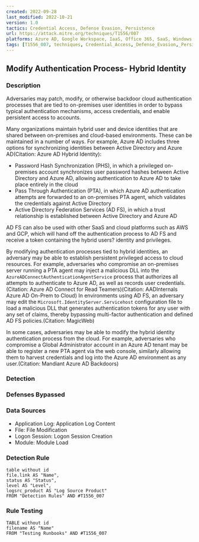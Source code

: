 ```yaml
---
created: 2022-09-28
last_modified: 2022-10-21
version: 1.0
tactics: Credential Access, Defense Evasion, Persistence
url: https://attack.mitre.org/techniques/T1556/007
platforms: Azure AD, Google Workspace, IaaS, Office 365, SaaS, Windows
tags: [T1556_007, techniques, Credential_Access,_Defense_Evasion,_Persistence]
---
```


## Modify Authentication Process- Hybrid Identity

### Description

Adversaries may patch, modify, or otherwise backdoor cloud authentication processes that are tied to on-premises user identities in order to bypass typical authentication mechanisms, access credentials, and enable persistent access to accounts.  

Many organizations maintain hybrid user and device identities that are shared between on-premises and cloud-based environments. These can be maintained in a number of ways. For example, Azure AD includes three options for synchronizing identities between Active Directory and Azure AD(Citation: Azure AD Hybrid Identity):

* Password Hash Synchronization (PHS), in which a privileged on-premises account synchronizes user password hashes between Active Directory and Azure AD, allowing authentication to Azure AD to take place entirely in the cloud 
* Pass Through Authentication (PTA), in which Azure AD authentication attempts are forwarded to an on-premises PTA agent, which validates the credentials against Active Directory 
* Active Directory Federation Services (AD FS), in which a trust relationship is established between Active Directory and Azure AD 

AD FS can also be used with other SaaS and cloud platforms such as AWS and GCP, which will hand off the authentication process to AD FS and receive a token containing the hybrid users? identity and privileges. 

By modifying authentication processes tied to hybrid identities, an adversary may be able to establish persistent privileged access to cloud resources. For example, adversaries who compromise an on-premises server running a PTA agent may inject a malicious DLL into the `AzureADConnectAuthenticationAgentService` process that authorizes all attempts to authenticate to Azure AD, as well as records user credentials.(Citation: Azure AD Connect for Read Teamers)(Citation: AADInternals Azure AD On-Prem to Cloud) In environments using AD FS, an adversary may edit the `Microsoft.IdentityServer.Servicehost` configuration file to load a malicious DLL that generates authentication tokens for any user with any set of claims, thereby bypassing multi-factor authentication and defined AD FS policies.(Citation: MagicWeb)

In some cases, adversaries may be able to modify the hybrid identity authentication process from the cloud. For example, adversaries who compromise a Global Administrator account in an Azure AD tenant may be able to register a new PTA agent via the web console, similarly allowing them to harvest credentials and log into the Azure AD environment as any user.(Citation: Mandiant Azure AD Backdoors)

### Detection



### Defenses Bypassed



### Data Sources

  - Application Log: Application Log Content
  -  File: File Modification
  -  Logon Session: Logon Session Creation
  -  Module: Module Load
### Detection Rule

```dataview
table without id
file.link AS "Name",
status AS "Status",
level AS "Level",
logsrc_product AS "Log Source Product"
FROM "Detection Rules" AND #T1556_007
```

### Rule Testing

```dataview
TABLE without id
filename AS "Name"
FROM "Testing Runbooks" AND #T1556_007
```
